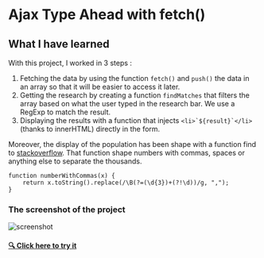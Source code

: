 # Ajax Type Ahead with fetch()

## What I have learned

With this project, I worked in 3 steps :

1. Fetching the data by using the function `fetch()` and `push()` the data in an array so that it will be easier to access it later.
2. Getting the research by creating a function `findMatches` that filters the array based on what the user typed in the research bar. We use a RegExp to match the result.
3. Displaying the results with a function that injects `` <li>`${result}`</li> `` (thanks to innerHTML) directly in the form.

Moreover, the display of the population has been shape with a function find to [stackoverflow](https://stackoverflow.com/questions/2901102/how-to-print-a-number-with-commas-as-thousands-separators-in-javascript). That function shape numbers with commas, spaces or anything else to separate the thousands.

```
function numberWithCommas(x) {
    return x.toString().replace(/\B(?=(\d{3})+(?!\d))/g, ",");
}
```

### The screenshot of the project

![screenshot](https://github.com/mickceb/ajax-type-ahead/blob/main/assets/screenshot.png)

#### [🔍 Click here to try it](https://mickceb.github.io/ajax-type-ahead/)
